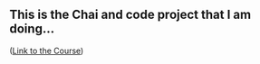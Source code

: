 ## This is the Chai and code project that I am doing...

([Link to the Course](https://courses.chaicode.com/learn/batch/30-days-of-Javascript-challenge))
